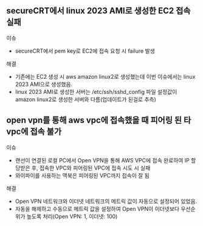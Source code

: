 ## secureCRT에서 linux 2023 AMI로 생성한 EC2 접속 실패
이슈
- secureCRT에서 pem key로 EC2에 접속 요청 시 failure 발생  

해결
- 기존에는 EC2 생성 시 aws amazon linux2로 생성했는데 이번 이슈에서는 linux 2023 AMI으로 생성했음.  
- linux 2023 AMI로 생성한 서버는 /etc/ssh/sshd_config 파일 설정값이 amazon linux2로 생성한 서버와 다름(업데이트가 된걸로 추측)

## open vpn를 통해 aws vpc에 접속했을 때 피어링 된 타 vpc에 접속 불가
이슈
- 랜선이 연결된 로컬 PC에서 Open VPN을 통해 AWS VPC에 접속 완료하여 IP 할당받은 후, 접속한 VPC와 피어링된 VPC에 접속 시도 시 실패
- 와이파이를 사용하는 맥북은 피어링된 VPC까지 접속이 잘 됨

해결
- Open VPN 네트워크와 이더넷 네트워크의 메트릭 값이 자동으로 설정되어 있었음.
- 자동을 해제하고 수동으로 메트릭 값을 설정하여 Open VPN이 이더넷보다 우선순위가 높도록 처리(Open VPN: 1, 이더넷: 100)
